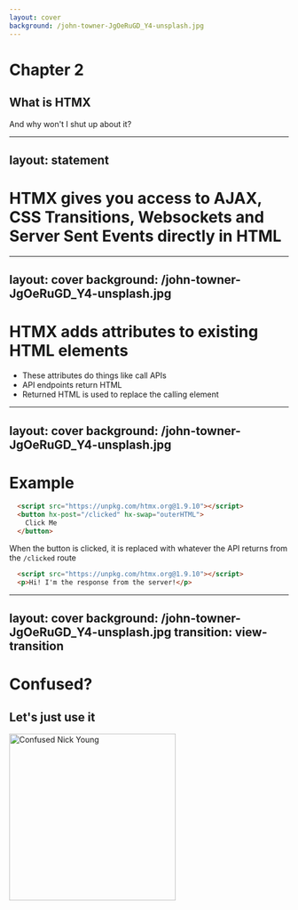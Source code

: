 ```yaml
---
layout: cover
background: /john-towner-JgOeRuGD_Y4-unsplash.jpg
---
```


# Chapter 2

## What is HTMX

<span class="text-md" v-click>
And why won't I shut up about it?
</span>

---
layout: statement
---

# HTMX gives you access to AJAX, CSS Transitions, Websockets and Server Sent Events directly in HTML

---
layout: cover
background: /john-towner-JgOeRuGD_Y4-unsplash.jpg
---

# HTMX adds attributes to existing HTML elements

<v-clicks>

- These attributes do things like call APIs
- API endpoints return HTML 
- Returned HTML is used to replace the calling element

</v-clicks>

---
layout: cover
background: /john-towner-JgOeRuGD_Y4-unsplash.jpg
---

# Example

```html {all|2}
  <script src="https://unpkg.com/htmx.org@1.9.10"></script>
  <button hx-post="/clicked" hx-swap="outerHTML">
    Click Me
  </button>
```
<v-click>

When the button is clicked, it is replaced with whatever the API returns from the `/clicked` route

</v-click>

<v-click>

```html
  <script src="https://unpkg.com/htmx.org@1.9.10"></script>
  <p>Hi! I'm the response from the server!</p>
```

</v-click>

---
layout: cover
background: /john-towner-JgOeRuGD_Y4-unsplash.jpg
transition: view-transition
---


# Confused?

<v-click>

## Let's just use it

</v-click>

<img class="position-absolute top-50 right-20" src="/confused.jpeg" width="300" alt="Confused Nick Young"/>
